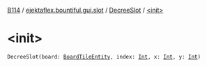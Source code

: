 [B114](../../index.md) / [ejektaflex.bountiful.gui.slot](../index.md) / [DecreeSlot](index.md) / [&lt;init&gt;](./-init-.md)

# &lt;init&gt;

`DecreeSlot(board: `[`BoardTileEntity`](../../ejektaflex.bountiful.block/-board-tile-entity/index.md)`, index: `[`Int`](https://kotlinlang.org/api/latest/jvm/stdlib/kotlin/-int/index.html)`, x: `[`Int`](https://kotlinlang.org/api/latest/jvm/stdlib/kotlin/-int/index.html)`, y: `[`Int`](https://kotlinlang.org/api/latest/jvm/stdlib/kotlin/-int/index.html)`)`